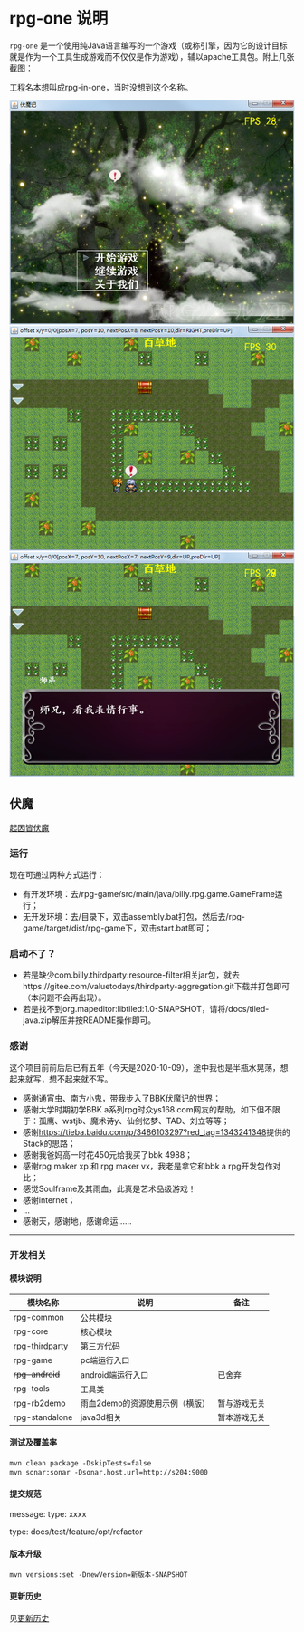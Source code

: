 # rpg-one 说明

`rpg-one` 是一个使用纯Java语言编写的一个游戏（或称引擎，因为它的设计目标就是作为一个工具生成游戏而不仅仅是作为游戏），辅以apache工具包。附上几张截图：

工程名本想叫成rpg-in-one，当时没想到这个名称。

![封面](./docs/screenshots/cover.png "cover.png")
![有趣的表情](./docs/screenshots/emotion.png "emotion.png")
![百草地的师弟说](./docs/screenshots/dialog_in_bai_cao_di.png "dialog_in_bai_cai_di.png")


## 伏魔

[起因皆伏魔](http://eblog.doyourealizethattheimportantisdifficult.cn/article/detail/41 "起因皆伏魔")

### 运行

现在可通过两种方式运行：
 * 有开发环境：去/rpg-game/src/main/java/billy.rpg.game.GameFrame运行；
 * 无开发环境：去/目录下，双击assembly.bat打包，然后去/rpg-game/target/dist/rpg-game下，双击start.bat即可；


### 启动不了？

- 若是缺少com.billy.thirdparty:resource-filter相关jar包，就去https://gitee.com/valuetodays/thirdparty-aggregation.git下载并打包即可（本问题不会再出现）。
- 若是找不到org.mapeditor:libtiled:1.0-SNAPSHOT，请将/docs/tiled-java.zip解压并按README操作即可。

### 感谢

这个项目前前后后已有五年（今天是2020-10-09），途中我也是半瓶水晃荡，想起来就写，想不起来就不写。
 * 感谢通宵虫、南方小鬼，带我步入了BBK伏魔记的世界；
 * 感谢大学时期初学BBK a系列rpg时众ys168.com网友的帮助，如下但不限于：孤鹰、wstjb、魔术诗y、仙剑忆梦、TAD、刘立等等；
 * 感谢<https://tieba.baidu.com/p/3486103297?red_tag=1343241348>提供的Stack<BaseScreen>的思路；
 * 感谢我爸妈高一时花450元给我买了bbk 4988；
 * 感谢rpg maker xp 和 rpg maker vx，我老是拿它和bbk a rpg开发包作对比；
 * 感觉Soulframe及其雨血，此真是艺术品级游戏！
 * 感谢internet；
 * ...
 * 感谢天，感谢地，感谢命运……

---

### 开发相关

#### 模块说明

| 模块名称  | 说明 | 备注 | 
| --- | --- | --- |  
| rpg-common  | 公共模块  |  |  
| rpg-core  | 核心模块  |  |
| rpg-thirdparty  | 第三方代码  | | 
| rpg-game  | pc端运行入口  |  |
| ~~rpg-android~~  | android端运行入口  | 已舍弃 | 
| rpg-tools  | 工具类  |  |
| rpg-rb2demo  | 雨血2demo的资源使用示例（横版）  | 暂与游戏无关 | 
| rpg-standalone | java3d相关  | 暂本游戏无关 |


#### 测试及覆盖率

    mvn clean package -DskipTests=false
    mvn sonar:sonar -Dsonar.host.url=http://s204:9000

#### 提交规范

message: type: xxxx

type: docs/test/feature/opt/refactor

#### 版本升级

`mvn versions:set -DnewVersion=新版本-SNAPSHOT`

#### 更新历史

 见[更新历史](./HISTORY.md)